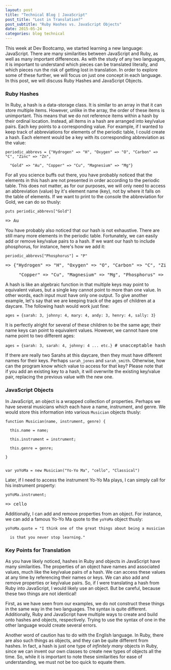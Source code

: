 ```yaml
---
layout: post
title: "Technical Blog | JavaScript"
post_title: "Lost in Translation?"
post_subtitle: "Ruby Hashes vs. JavaScript Objects"
date: 2015-05-24
categories: blog technical
---
```


<p>
  This week at Dev Bootcamp, we started learning a new language: JavaScript. There are many similarities between JavaScript and Ruby, as well as many important differences. As with the study of any two languages, it is important to understand which pieces can be translated literally, and which pieces run the risk of getting lost in translation. In order to explore some of these further, we will focus on just one concept in each language. In this post, we will discuss Ruby Hashes and JavaScript Objects.
</p>
<h3>Ruby Hashes</h3>
<p>
  In Ruby, a hash is a data-storage class. It is similar to an array in that it can store multiple items. However, unlike in the array, the order of these items is unimportant. This means that we do not reference items within a hash by their ordinal location. Instead, all items in a hash are arranged into key/value pairs. Each key points to a corresponding value. For example, if I wanted to keep track of abbreviations for elements of the periodic table, I could create a hash. Each element would be a key with its corresponding abbreviation as the value:
  <pre><code>periodic_abbrevs = {"Hydrogen" => "H", "Oxygen" => "O", "Carbon" => "C", "Zinc" => "Zn",</code></pre>
  <pre><code>  "Gold" => "Au", "Copper" => "Cu", "Magnesium" => "Mg"}</code></pre>
  For all you science buffs out there, you have probably noticed that the elements in this hash are not presented in order according to the periodic table. This does not matter, as for our purposes, we will only need to access an abbreviation (value) by it's element name (key), not by where it falls on the table of elements. If we want to print to the console the abbreviation for Gold, we can do so thusly:
  <pre><code>puts periodic_abbrevs["Gold"]</code></pre>
  <pre><samp>=> Au</samp></pre>
  You have probably also noticed that our hash is not exhaustive. There are still many more elements in the periodic table. Fortunately, we can easily add or remove key/value pairs to a hash. If we want our hash to include phosphorus, for instance, here's how we add it:
  <pre><code>periodic_abbrevs["Phosphorus"] = "P"</code></pre>
  <pre><samp>=> {"Hydrogen" => "H", "Oxygen" => "O", "Carbon" => "C", "Zinc" => "Zn", "Gold" => "Au",</samp></pre>
  <pre><samp>     "Copper" => "Cu", "Magnesium" => "Mg", "Phosphorus" => "P"}</samp></pre>
</p>
<p>
  A hash is like an algebraic function in that multiple keys may point to equivalent values, but a single key cannot point to more than one value. In other words, each input must have only one output. To give another example, let's say that we are keeping track of the ages of children at a daycare. The following hash would work just fine:
  <pre><code>ages = {sarah: 3, johnny: 4, mary: 4, andy: 3, henry: 4, sally: 3}</code></pre>
  It is perfectly alright for several of these children to be the same age; their name keys can point to equivalent values. However, we cannot have one name point to two different ages:
  <pre><code>ages = {sarah: 3, sarah: 4, johnny: 4 ... etc.} </code><samp># unacceptable hash</samp></pre>
  If there are really two Sarahs at this daycare, then they must have different names for their keys. Perhaps <code>sarah_jones</code> and <code>sarah_smith</code>. Otherwise, how can the program know which value to access for that key? Please note that if you add an existing key to a hash, it will overwrite the existing key/value pair, replacing the previous value with the new one.
</p>
<h3>JavaScript Objects</h3>
<p>
  In JavaScript, an object is a wrapped collection of properties. Perhaps we have several musicians which each have a name, instrument, and genre. We would store this information into various <code>Musician</code> objects thusly:
  <pre><code>function Musician(name, instrument, genre) {</code></pre>
  <pre><code>  this.name = name;</code></pre>
  <pre><code>  this.instrument = instrument;</code></pre>
  <pre><code>  this.genre = genre;</code></pre>
  <pre><code>}</code></pre>
  <pre><code></code></pre>
  <pre><code>var yoYoMa = new Musician("Yo-Yo Ma", "cello", "Classical")</code></pre>
  Later, if I need to access the instrument Yo-Yo Ma plays, I can simply call for his instrument property:
  <pre><code>yoYoMa.instrument;</code></pre>
  <pre><samp>=> cello</samp></pre>
  Additionally, I can add and remove properties from an object. For instance, we can add a famous Yo-Yo Ma quote to the <code>yoYoMa</code> object thusly:
  <pre><code>yoYoMa.quote = "I think one of the great things about being a musician</code></pre>
  <pre><code>  is that you never stop learning."</code></pre>
</p>
<h3>Key Points for Translation</h3>
<p>
  As you have likely noticed, hashes in Ruby and objects in JavaScript have many similarities. The properties of an object have names and associated values, much like the key/value pairs of a hash. We can access these values at any time by referencing their names or keys. We can also add and remove properties or key/value pairs. So, if I were translating a hash from Ruby into JavaScript, I would likely use an object. But be careful, because these two things are not identical!
</p>
<p>
  First, as we have seen from our examples, we do not construct these things in the same way in the two languages. The syntax is quite different. Additionally, Ruby and JavaScript have multiple ways to create and build onto hashes and objects, respectively. Trying to use the syntax of one in the other language would create several errors.
</p>
<p>
  Another word of caution has to do with the English language. In Ruby, there are also such things as objects, and they can be quite different from hashes. In fact, a hash is just one type of <i>infinitely many</i> objects in Ruby, since we can invent our own classes to create new types of objects all the time. So, while it is important to note these similarities for ease of understanding, we must not be too quick to equate them.
</p>